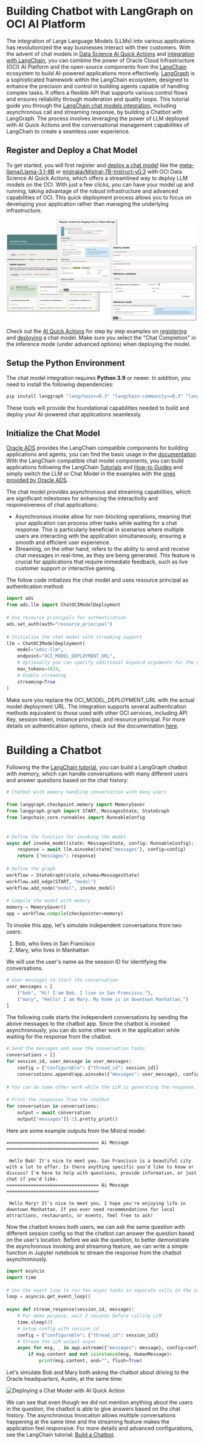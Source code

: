 # Building Chatbot with LangGraph on OCI AI Platform

The integration of Large Language Models (LLMs) into various applications has revolutionized the way businesses interact with their customers. With the advent of chat models in [Data Science AI Quick Actions](https://www.oracle.com/artificial-intelligence/data-science/features/#ai-quick) and [integration with LangChain](https://accelerated-data-science.readthedocs.io/en/latest/user_guide/large_language_model/langchain_models.html), you can combine the power of Oracle Cloud Infrastructure (OCI) AI Platform and the open-source components from the [LangChain](https://www.langchain.com/) ecosystem to build AI-powered applications more effectively. [LangGraph](https://www.langchain.com/langgraph) is a sophisticated framework within the LangChain ecosystem, designed to enhance the precision and control in building agents capable of handling complex tasks. It offers a flexible API that supports various control flows and ensures reliability through moderation and quality loops. This tutorial guide you through the [LangChain chat models integration](https://accelerated-data-science.readthedocs.io/en/latest/user_guide/large_language_model/langchain_models.html#chat-models), including asynchronous call and streaming response, by building a Chatbot with LangGraph. The process involves leveraging the power of LLM deployed with AI Quick Actions and the conversational management capabilities of LangChain to create a seamless user experience.

## Register and Deploy a Chat Model

To get started, you will first register and [deploy a chat model](https://github.com/oracle-samples/oci-data-science-ai-samples/blob/main/ai-quick-actions/model-deployment-tips.md) like the [meta-llama/Llama-3.1-8B](https://huggingface.co/meta-llama/Llama-3.1-8B) or [mistralai/Mistral-7B-Instruct-v0.3](https://huggingface.co/mistralai/Mistral-7B-Instruct-v0.3) with OCI Data Science AI Quick Actions, which offers a streamlined way to deploy LLM models on the OCI. With just a few clicks, you can have your model up and running, taking advantage of the robust infrastructure and advanced capabilities of OCI. This quick deployment process allows you to focus on developing your application rather than managing the underlying infrastructure.

![Deploying a Chat Model with AI Quick Action](assets/deploy_chat_model.png)

Check out the [AI Quick Actions](https://github.com/oracle-samples/oci-data-science-ai-samples/tree/main/ai-quick-actions) for step by step examples on [registering](https://github.com/oracle-samples/oci-data-science-ai-samples/blob/main/ai-quick-actions/register-tips.md) and [deploying](https://github.com/oracle-samples/oci-data-science-ai-samples/blob/main/ai-quick-actions/model-deployment-tips.md) a chat model. Make sure you select the "Chat Completion" in the inference mode (under advanced options) when deploying the model.

## Setup the Python Environment

The chat model integration requires **Python 3.9** or newer. In addition, you need to install the following dependencies:
```bash
pip install langgraph "langchain>=0.3" "langchain-community>=0.3" "langchain-openai>=0.2.3" "oracle-ads>2.12"
```

These tools will provide the foundational capabilities needed to build and deploy your AI-powered chat applications seamlessly.

## Initialize the Chat Model

[Oracle ADS](https://accelerated-data-science.readthedocs.io/en/latest/) provides the LangChain compatible components for building applications and agents, you can find the basic usage in the [documentation](https://accelerated-data-science.readthedocs.io/en/latest/user_guide/large_language_model/langchain_models.html#chat-models). With the LangChain compatible chat model components, you can build applications following the LangChain [Tutorials](https://python.langchain.com/docs/tutorials/) and [How-to Guides](https://python.langchain.com/docs/how_to/) and simply switch the LLM or Chat Model in the examples with the [ones provided by Oracle ADS](https://accelerated-data-science.readthedocs.io/en/latest/user_guide/large_language_model/langchain_models.html).

The chat model provides asynchronous and streaming capabilities, which are significant milestones for enhancing the interactivity and responsiveness of chat applications:
* Asynchronous invoke allow for non-blocking operations, meaning that your application can process other tasks while waiting for a chat response. This is particularly beneficial in scenarios where multiple users are interacting with the application simultaneously, ensuring a smooth and efficient user experience.
* Streaming, on the other hand, refers to the ability to send and receive chat messages in real-time, as they are being generated. This feature is crucial for applications that require immediate feedback, such as live customer support or interactive gaming.

The follow code initializes the chat model and uses resource principal as authentication method:
```python
import ads
from ads.llm import ChatOCIModelDeployment
 
# Use resource principals for authentication
ads.set_auth(auth="resource_principal")
 
# Initialize the chat model with streaming support
llm = ChatOCIModelDeployment(
    model="odsc-llm",
    endpoint="OCI_MODEL_DEPLOYMENT_URL",
    # Optionally you can specify additional keyword arguments for the model.
    max_tokens=1024,
    # Enable streaming
    streaming=True
)
```

Make sure you replace the OCI_MODEL_DEPLOYMENT_URL with the actual model deployment URL. The integration supports several authentication methods equivalent to those used with other OCI services, including API Key, session token, instance principal, and resource principal. For more details on authentication options, check out the documentation [here](https://accelerated-data-science.readthedocs.io/en/latest/user_guide/cli/authentication.html).

# Building a Chatbot

Following the the [LangChain tutorial](https://python.langchain.com/docs/tutorials/chatbot/), you can build a LangGraph chatbot with memory, which can handle conversations with many different users and answer questions based on the chat history:
```python
# Chatbot with memory handling conversation with many users
 
from langgraph.checkpoint.memory import MemorySaver
from langgraph.graph import START, MessagesState, StateGraph
from langchain_core.runnables import RunnableConfig
 
 
# Define the function for invoking the model
async def invoke_model(state: MessagesState, config: RunnableConfig):
    response = await llm.ainvoke(state["messages"], config=config)
    return {"messages": response}
 
# Define the graph
workflow = StateGraph(state_schema=MessagesState)
workflow.add_edge(START, "model")
workflow.add_node("model", invoke_model)
 
# Compile the model with memory
memory = MemorySaver()
app = workflow.compile(checkpointer=memory)
```

To invoke this app, let's simulate independent conversations from two users:
1. Bob, who lives in San Francisco
2. Mary, who lives in Manhattan

We will use the user's name as the session ID for identifying the conversations.
```python
# User messages to start the conversation
user_messages = [
    ("bob", "Hi! I'am Bob. I live in San Francisco."),
    ("mary", "Hello! I am Mary. My home is in downtown Manhattan.")
]
```

The following code starts the independent conversations by sending the above messages to the chatbot app. Since the chatbot is invoked asynchronously, you can do some other work in the application while waiting for the response from the chatbot.
```python
# Send the messages and save the conversation tasks
conversations = []
for session_id, user_message in user_messages:
    config = {"configurable": {"thread_id": session_id}}
    conversations.append(app.ainvoke({"messages": user_message}, config=config))
 
# You can do some other work while the LLM is generating the response.
 
# Print the responses from the chatbot
for conversation in conversations:
    output = await conversation
    output["messages"][-1].pretty_print()
```

Here are some example outputs from the Mistral model:
```
================================== Ai Message ==================================
 
 Hello Bob! It's nice to meet you. San Francisco is a beautiful city with a lot to offer. Is there anything specific you'd like to know or discuss? I'm here to help with questions, provide information, or just chat if you'd like.
================================== Ai Message ==================================
 
 Hello Mary! It's nice to meet you. I hope you're enjoying life in downtown Manhattan. If you ever need recommendations for local attractions, restaurants, or events, feel free to ask!
```

Now the chatbot knows both users, we can ask the same question with different session config so that the chatbot can answer the question based on the user's location. Before we ask the question, to better demonstrate the asynchronous invoking and streaming feature, we can write a simple function in Jupyter notebook to stream the response from the chatbot asynchronously.
```python
import asyncio
import time
 
# Use the event loop to run two async tasks in separate cells in the same time
loop = asyncio.get_event_loop()
 
async def stream_response(session_id, message):
    # For demo purpose, wait 2 seconds before calling LLM
    time.sleep(2)
    # Setup config with session_id
    config = {"configurable": {"thread_id": session_id}}
    # Stream the LLM output async
    async for msg, _ in app.astream({"messages": message}, config=config, stream_mode="messages"):
        if msg.content and not isinstance(msg, HumanMessage):
            print(msg.content, end="", flush=True)
```

Let's simulate Bob and Mary both asking the chatbot about driving to the Oracle headquarters, Austin, at the same time:

![Deploying a Chat Model with AI Quick Action](assets/chatbot_async_streaming.gif)

We can see that even though we did not mention anything about the users in the question, the chatbot is able to give answers based on the chat history. The asynchronous invocation allows multiple conversations happening at the same time and the streaming feature makes the application feel responsive. For more details and advanced configurations, see the LangChain tutorial: [Build a Chatbot](https://python.langchain.com/docs/tutorials/chatbot/).
